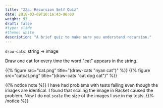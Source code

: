 ```yaml
---
title: "22a. Recursion Self Quiz"
date: 2018-03-09T10:16:43-06:00
weight: 93
draft: false
#type: slide
#theme: white
description: "A brief quiz to make sure you understand recursion."
---
```


`draw-cats`: string -> image

Draw one cat for every time the word "cat" appears in the string.

   {{% figure src="cat.png" title="(draw-cats \"nyan cat\")" %}}
   {{% figure src="catcat.png" title="(draw-cats \"cat dog cat\")" %}}

{{% notice note %}}
I have had problems with tests failing even though the images are identical. 
I found that scaling the image in Racket caused the problem.
Now I do not `scale` the size of the images I use in my tests.
{{% /notice %}}

